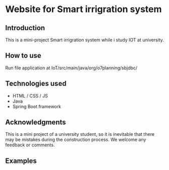# Website for Smart irrigration system

## Introduction
This is a mini-project Smart irrigration system while i study IOT at university.
## How to use
Run file application at IoT/src/main/java/org/o7planning/sbjdbc/
## Technologies used
- HTML / CSS / JS
- Java
- Spring Boot framework
## Acknowledgments
This is a mini project of a university student, so it is inevitable that there may be mistakes during the construction process. We welcome any feedback or comments.
## Examples 
